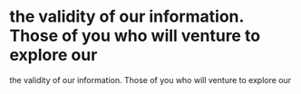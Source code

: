 # the validity of our information. Those of you who will venture to explore our

the validity of our information. Those of you who will venture to explore our